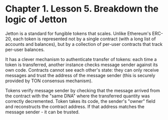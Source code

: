 # Chapter 1. Lesson 5. Breakdown the logic of Jetton

Jetton is a standard for fungible tokens that scales. Unlike Ethereum's ERC-20, each token is represented not by a single contract (with a long list of accounts and balances), but by a collection of per-user contracts that track per-user balances.

It has a clever mechanism to authenticate transfer of tokens: each time a token is transferred, another instance checks message sender against its own code. Contracts cannot see each other's state: they can only receive messages and trust the address of the message sender (this is securely provided by TON consensus mechanism). 

Tokens verify message sender by checking that the message arrived from the contract with the "same DNA" where the transferred quantity was correctly decremented. Token takes its code, the sender's "owner" field and reconstructs the contract address. If that address matches the message sender - it can be trusted.




